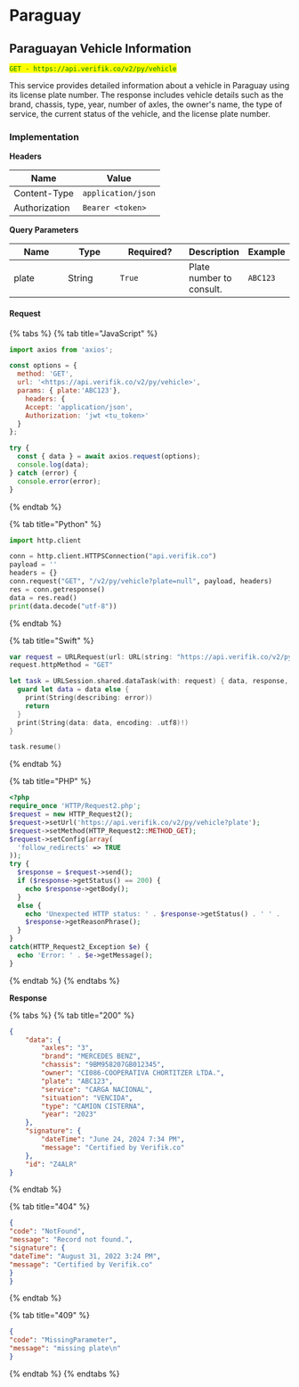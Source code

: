 # Paraguay

## Paraguayan Vehicle Information

<mark style="color:green;">`GET - https://api.verifik.co/v2/py/vehicle`</mark>

This service provides detailed information about a vehicle in Paraguay using its license plate number. The response includes vehicle details such as the brand, chassis, type, year, number of axles, the owner's name, the type of service, the current status of the vehicle, and the license plate number.

### Implementation

**Headers**

| Name          | Value              |
| ------------- | ------------------ |
| Content-Type  | `application/json` |
| Authorization | `Bearer <token>`   |

**Query Parameters**

<table><thead><tr><th width="92">Name</th><th width="87">Type</th><th width="116">Required?</th><th>Description</th><th>Example</th></tr></thead><tbody><tr><td>plate</td><td>String</td><td><code>True</code></td><td>Plate number to consult.</td><td><code>ABC123</code></td></tr></tbody></table>

#### Request

{% tabs %}
{% tab title="JavaScript" %}

```javascript
import axios from 'axios';

const options = {
  method: 'GET',
  url: '<https://api.verifik.co/v2/py/vehicle>',
  params: { plate:'ABC123'},
    headers: {
    Accept: 'application/json',
    Authorization: 'jwt <tu_token>'
  }
};

try {
  const { data } = await axios.request(options);
  console.log(data);
} catch (error) {
  console.error(error);
}
```

{% endtab %}

{% tab title="Python" %}

```python
import http.client

conn = http.client.HTTPSConnection("api.verifik.co")
payload = ''
headers = {}
conn.request("GET", "/v2/py/vehicle?plate=null", payload, headers)
res = conn.getresponse()
data = res.read()
print(data.decode("utf-8"))
```

{% endtab %}

{% tab title="Swift" %}

```swift
var request = URLRequest(url: URL(string: "https://api.verifik.co/v2/py/vehicle?plate=null")!,timeoutInterval: Double.infinity)
request.httpMethod = "GET"

let task = URLSession.shared.dataTask(with: request) { data, response, error in 
  guard let data = data else {
    print(String(describing: error))
    return
  }
  print(String(data: data, encoding: .utf8)!)
}

task.resume()

```

{% endtab %}

{% tab title="PHP" %}

```php
<?php
require_once 'HTTP/Request2.php';
$request = new HTTP_Request2();
$request->setUrl('https://api.verifik.co/v2/py/vehicle?plate');
$request->setMethod(HTTP_Request2::METHOD_GET);
$request->setConfig(array(
  'follow_redirects' => TRUE
));
try {
  $response = $request->send();
  if ($response->getStatus() == 200) {
    echo $response->getBody();
  }
  else {
    echo 'Unexpected HTTP status: ' . $response->getStatus() . ' ' .
    $response->getReasonPhrase();
  }
}
catch(HTTP_Request2_Exception $e) {
  echo 'Error: ' . $e->getMessage();
}
```

{% endtab %}
{% endtabs %}

**Response**

{% tabs %}
{% tab title="200" %}

```json
{
    "data": {
        "axles": "3",
        "brand": "MERCEDES BENZ",
        "chassis": "9BM958207GB012345",
        "owner": "CI086-COOPERATIVA CHORTITZER LTDA.",
        "plate": "ABC123",
        "service": "CARGA NACIONAL",
        "situation": "VENCIDA",
        "type": "CAMION CISTERNA",
        "year": "2023"
    },
    "signature": {
        "dateTime": "June 24, 2024 7:34 PM",
        "message": "Certified by Verifik.co"
    },
    "id": "Z4ALR"
}
```

{% endtab %}

{% tab title="404" %}

```json
{
"code": "NotFound",
"message": "Record not found.",
"signature": {
"dateTime": "August 31, 2022 3:24 PM",
"message": "Certified by Verifik.co"
}
}
```

{% endtab %}

{% tab title="409" %}

```json
{
"code": "MissingParameter",
"message": "missing plate\n"
}
```

{% endtab %}
{% endtabs %}
